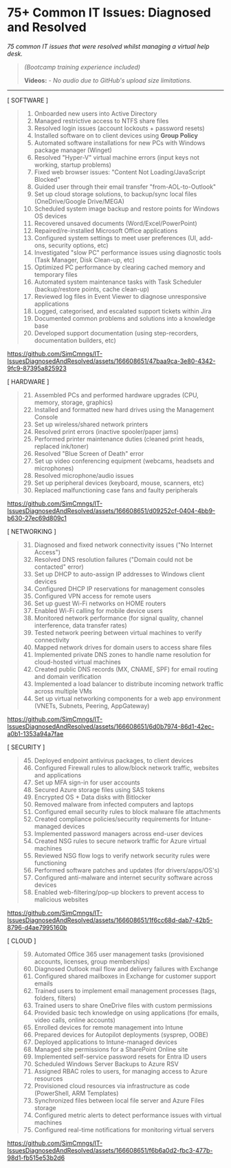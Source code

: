 # 75+ Common IT Issues: Diagnosed and Resolved

*75 common IT issues that were resolved whilst managing a virtual help desk.* 

> *(Bootcamp training experience included)*
>
> **Videos:** - *No audio due to GitHub's upload size limitations.*

---

[ SOFTWARE ] 

> 01. Onboarded new users into Active Directory
> 02. Managed restrictive access to NTFS share files
> 03. Resolved login issues (account lockouts + password resets)
> 04. Installed software on to client devices using **Group Policy**  
> 05. Automated software installations for new PCs with Windows package manager (Winget)
> 06. Resolved "Hyper-V" virtual machine errors (input keys not working, startup problems)
> 07. Fixed web browser issues: "Content Not Loading/JavaScript Blocked"
> 08. Guided user through their email transfer "from-AOL-to-Outlook"
> 09. Set up cloud storage solutions, to backup/sync local files (OneDrive/Google Drive/MEGA)
> 10. Scheduled system image backup and restore points for Windows OS devices
> 11. Recovered unsaved documents (Word/Excel/PowerPoint)
> 12. Repaired/re-installed Microsoft Office applications
> 13. Configured system settings to meet user preferences (UI, add-ons, security options, etc)
> 14. Investigated "slow PC" performance issues using diagnostic tools (Task Manager, Disk Clean-up, etc)
> 15. Optimized PC performance by clearing cached memory and temporary files
> 16. Automated system maintenance tasks with Task Scheduler (backup/restore points, cache clean-up)
> 17. Reviewed log files in Event Viewer to diagnose unresponsive applications
> 18. Logged, categorised, and escalated support tickets within Jira
> 19. Documented common problems and solutions into a knowledge base
> 20. Developed support documentation (using step-recorders, documentation builders, etc)

https://github.com/SimCmngs/IT-IssuesDiagnosedAndResolved/assets/166608651/47baa9ca-3e80-4342-9fc9-87395a825923

[ HARDWARE ] 

> 21. Assembled PCs and performed hardware upgrades (CPU, memory, storage, graphics)
> 22. Installed and formatted new hard drives using the Management Console
> 23. Set up wireless/shared network printers 
> 24. Resolved print errors (inactive spooler/paper jams)
> 25. Performed printer maintenance duties (cleaned print heads, replaced ink/toner)
> 26. Resolved "Blue Screen of Death" error
> 27. Set up video conferencing equipment (webcams, headsets and microphones)
> 28. Resolved microphone/audio issues
> 29. Set up peripheral devices (keyboard, mouse, scanners, etc)
> 30. Replaced malfunctioning case fans and faulty peripherals

https://github.com/SimCmngs/IT-IssuesDiagnosedAndResolved/assets/166608651/d09252cf-0404-4bb9-b630-27ec69d809c1

[ NETWORKING ] 

> 31. Diagnosed and fixed network connectivity issues ("No Internet Access")
> 32. Resolved DNS resolution failures ("Domain could not be contacted" error)
> 33. Set up DHCP to auto-assign IP addresses to Windows client devices
> 34. Configured DHCP IP reservations for management consoles
> 35. Configured VPN access for remote users
> 36. Set up guest Wi-Fi networks on HOME routers
> 37. Enabled Wi-Fi calling for mobile device users
> 38. Monitored network performance (for signal quality, channel interference, data transfer rates)
> 39. Tested network peering between virtual machines to verify connectivity
> 40. Mapped network drives for domain users to access share files
> 41. Implemented private DNS zones to handle name resolution for cloud-hosted virtual machines 
> 42. Created public DNS records (MX, CNAME, SPF) for email routing and domain verification
> 43. Implemented a load balancer to distribute incoming network traffic across multiple VMs
> 44. Set up virtual networking components for a web app environment (VNETs, Subnets, Peering, AppGateway)

https://github.com/SimCmngs/IT-IssuesDiagnosedAndResolved/assets/166608651/6d0b7974-86d1-42ec-a0b1-1353a94a7fae

[ SECURITY ] 

> 45. Deployed endpoint antivirus packages, to client devices
> 46. Configured Firewall rules to allow/block network traffic, websites and applications
> 47. Set up MFA sign-in for user accounts
> 48. Secured Azure storage files using SAS tokens
> 49. Encrypted OS + Data disks with Bitlocker
> 50. Removed malware from infected computers and laptops
> 51. Configured email security rules to block malware file attachments
> 52. Created compliance policies/security requirements for Intune-managed devices
> 53. Implemented password managers across end-user devices
> 54. Created NSG rules to secure network traffic for Azure virtual machines 
> 55. Reviewed NSG flow logs to verify network security rules were functioning
> 56. Performed software patches and updates (for drivers/apps/OS's)
> 57. Configured anti-malware and internet security software across devices
> 58. Enabled web-filtering/pop-up blockers to prevent access to malicious websites

https://github.com/SimCmngs/IT-IssuesDiagnosedAndResolved/assets/166608651/1f6cc68d-dab7-42b5-8796-d4ae7995160b

[ CLOUD ] 

> 59. Automated Office 365 user management tasks (provisioned accounts, licenses, group memberships)
> 60. Diagnosed Outlook mail flow and delivery failures with Exchange
> 61. Configured shared mailboxes in Exchange for customer support emails 
> 62. Trained users to implement email management processes (tags, folders, filters)
> 63. Trained users to share OneDrive files with custom permissions
> 64. Provided basic tech knowledge on using applications (for emails, video calls, online accounts)
> 65. Enrolled devices for remote management into Intune
> 66. Prepared devices for Autopilot deployments (sysprep, OOBE)
> 67. Deployed applications to Intune-managed devices
> 68. Managed site permissions for a SharePoint Online site
> 69. Implemented self-service password resets for Entra ID users
> 70. Scheduled Windows Server Backups to Azure RSV
> 71. Assigned RBAC roles to users, for managing access to Azure resources
> 72. Provisioned cloud resources via infrastructure as code (PowerShell, ARM Templates)
> 73. Synchronized files between local file server and Azure Files storage
> 74. Configured metric alerts to detect performance issues with virtual machines
> 75. Configured real-time notifications for monitoring virtual servers

https://github.com/SimCmngs/IT-IssuesDiagnosedAndResolved/assets/166608651/f6b6a0d2-fbc3-477b-98d1-fb515e53b2d6
